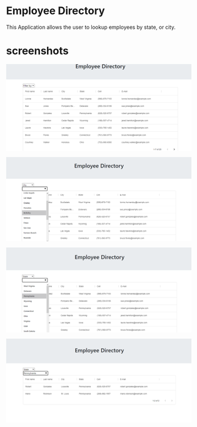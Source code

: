 # Employee Directory

This Application allows the user to lookup employees by state, or city.

# screenshots


![Image](./images/Employee_dir.png)

![Image](./images/employeedir2.png)


![Image](./images/employeedir3.png)
    
![Image](./images/employeedir4.png)

